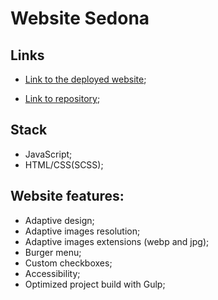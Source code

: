 # Website Sedona

## Links

- [Link to the deployed website](https://wonderful-jennings-de965a.netlify.app/form.html);

- [Link to repository](https://github.com/BohdanSolo/website-sedona);


## Stack
- JavaScript;
- HTML/CSS(SCSS);

## Website features:
- Adaptive design;
- Adaptive images resolution;
- Adaptive images extensions (webp and jpg);
- Burger menu;
- Custom checkboxes;
- Accessibility;
- Optimized project build with Gulp;
